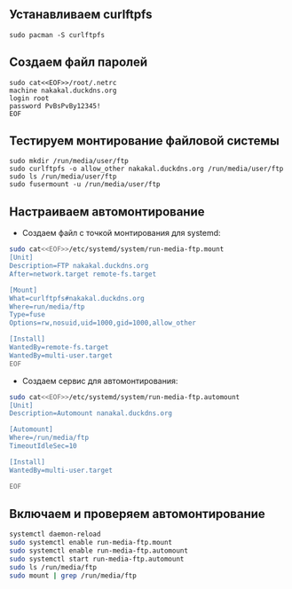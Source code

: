 ## Устанавливаем curlftpfs
```shell
sudo pacman -S curlftpfs
```
## Создаем файл паролей
```shell
sudo cat<<EOF>>/root/.netrc
machine nakakal.duckdns.org
login root
password PvBsPvBy12345!
EOF
```
## Тестируем монтирование файловой системы
```shell
sudo mkdir /run/media/user/ftp
sudo curlftpfs -o allow_other nakakal.duckdns.org /run/media/user/ftp  
sudo ls /run/media/user/ftp
sudo fusermount -u /run/media/user/ftp
```
## Настраиваем автомонтирование

- Создаем файл с точкой монтирования для systemd:
```bash
sudo cat<<EOF>>/etc/systemd/system/run-media-ftp.mount
[Unit]
Description=FTP nakakal.duckdns.org
After=network.target remote-fs.target

[Mount]
What=curlftpfs#nakakal.duckdns.org
Where=run/media/ftp
Type=fuse
Options=rw,nosuid,uid=1000,gid=1000,allow_other

[Install]
WantedBy=remote-fs.target
WantedBy=multi-user.target
EOF
```
- Создаем сервис для автомонтирования:
```bash
sudo cat<<EOF>>/etc/systemd/system/run-media-ftp.automount
[Unit]
Description=Automount nanakal.duckdns.org

[Automount]
Where=/run/media/ftp
TimeoutIdleSec=10

[Install]
WantedBy=multi-user.target

EOF
```

## Включаем и проверяем автомонтирование
```bash
systemctl daemon-reload
sudo systemctl enable run-media-ftp.mount
sudo systemctl enable run-media-ftp.automount
sudo systemctl start run-media-ftp.automount
sudo ls /run/media/ftp
sudo mount | grep /run/media/ftp
```